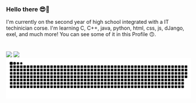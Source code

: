 ### Hello there 😎🦆

I'm currently on the second year of high school integrated with a IT techinician corse. I'm learning C, C++, java, python, html, css, js, dJango, exel, and much more! You can see some of it in this Profile 🙃.

#
<div align="center" style="display: inline">
  <img height="170rem" src="https://github-readme-stats.vercel.app/api?username=edu15076&theme=merko">
  <img height="170rem" src="https://github-readme-stats.vercel.app/api/top-langs/?username=edu15076&layout=compact&theme=merko">
</div>

<div align="center" style="display: inline">
  <picture>
    <source media="(prefers-color-scheme: dark)" srcset="https://raw.githubusercontent.com/edu15076/edu15076/output/github-contribution-grid-snake-dark.svg">
    <source media="(prefers-color-scheme: light)" srcset="https://raw.githubusercontent.com/edu15076/edu15076/output/github-contribution-grid-snake.svg">
    <img alt="github contribution grid snake animation" src="https://raw.githubusercontent.com/edu15076/edu15076/output/github-contribution-grid-snake.svg">
  </picture>
</div>
